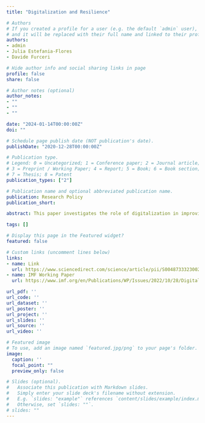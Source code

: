 ```yaml
---
title: "Digitalization and Resilience"

# Authors
# If you created a profile for a user (e.g. the default `admin` user), write the username (folder name) here 
# and it will be replaced with their full name and linked to their profile.
authors:
- admin
- Julia Estefania-Flores
- Davide Furceri

# Hide author info and social sharing links in page
profile: false
share: false

# Author notes (optional)
author_notes:
- ""
- ""
- ""

date: "2024-01-14T00:00:00Z"
doi: ""

# Schedule page publish date (NOT publication's date).
publishDate: "2020-12-28T00:00:00Z"

# Publication type.
# Legend: 0 = Uncategorized; 1 = Conference paper; 2 = Journal article;
# 3 = Preprint / Working Paper; 4 = Report; 5 = Book; 6 = Book section;
# 7 = Thesis; 8 = Patent
publication_types: ["2"]

# Publication name and optional abbreviated publication name.
publication: Research Policy
publication_short: 

abstract: This paper investigates the role of digitalization in improving economic resilience. Using balance sheet data from 24,000 firms in 75 countries, and a difference-in-differences approach, we find that firms in industries that are more digitalized experience lower revenue losses following recessions. Early data since the outbreak of the COVID-19 pandemic suggest an even larger effect during the resulting recessions. These results are robust across a wide range of digitalization measures—such as ICT input and employment shares, robot usage, online sales, intangible assets and digital skills listed on online profiles—and several alternative specifications.

tags: []

# Display this page in the Featured widget?
featured: false

# Custom links (uncomment lines below)
links:
- name: Link
  url: https://www.sciencedirect.com/science/article/pii/S0048733323002329
- name: IMF Working Paper
  url: https://www.imf.org/en/Publications/WP/Issues/2022/10/28/Digitalization-and-Resilience-525207

url_pdf: ''
url_code: ''
url_dataset: ''
url_poster: ''
url_project: ''
url_slides: ''
url_source: ''
url_video: ''

# Featured image
# To use, add an image named `featured.jpg/png` to your page's folder. 
image:
  caption: ''
  focal_point: ""
  preview_only: false

# Slides (optional).
#   Associate this publication with Markdown slides.
#   Simply enter your slide deck's filename without extension.
#   E.g. `slides: "example"` references `content/slides/example/index.md`.
#   Otherwise, set `slides: ""`.
# slides: ""
---
```


